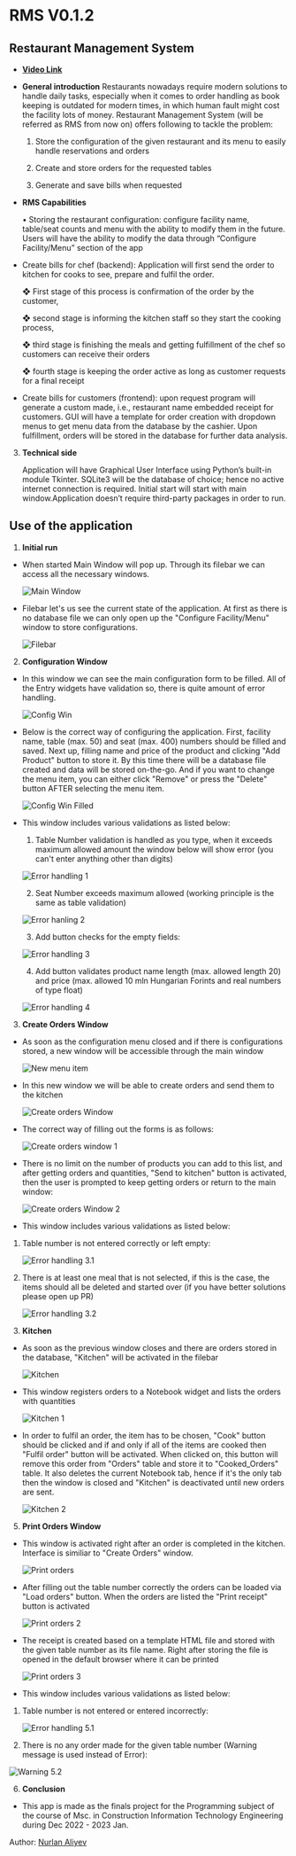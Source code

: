 
# RMS V0.1.2
## Restaurant Management System 

 - [**Video Link**](https://youtu.be/JIb5oQDGY3c)


 - **General introduction**
	Restaurants nowadays require modern solutions to handle daily tasks, especially when it comes to order handling as book keeping is outdated for modern times, in which human fault might cost the facility lots of money. Restaurant Management System (will be referred as RMS from now on) offers following to tackle the problem:

	1. Store the configuration of the given restaurant and its menu to easily handle reservations and orders

	2. Create and store orders for the requested tables

	3. Generate and save bills when requested
	
 - **RMS Capabilities**

	• Storing the restaurant configuration: configure facility name, table/seat counts and menu with the ability to modify them in the future. Users will have the ability to modify the data through “Configure Facility/Menu” section of the app


 - Create bills for chef (backend): Application will first send the order to  kitchen for cooks to see, prepare and fulfil the order.
   
	❖ First stage of this process is confirmation of the order by the	customer,

	❖ second stage is informing the kitchen staff so they start the cooking process,

	❖ third stage is finishing the meals and getting fulfillment of the chef so customers can receive their orders

	❖ fourth stage is keeping the order active as long as customer requests for a final receipt

 - Create bills for customers (frontend): upon request program will
   generate a custom made, i.e., restaurant name  embedded
   receipt for customers. GUI will have a template for order creation
   with dropdown menus to get menu data from the database by the
   cashier. Upon fulfillment, orders will be stored in the database for
   further data analysis. 

3. **Technical side**

	Application will have Graphical User Interface using Python’s built-in module Tkinter. SQLite3 will be the database of choice; hence no active internet connection is required. Initial start will start with main window.Application doesn’t require third-party packages in order to run.


## Use of the application

1. **Initial run**

- When started Main Window will pop up. Through its filebar we can access all the necessary windows.

   ![Main Window](https://github.com/nurlan-aliyev/RMSV0.1.1/blob/9617897106429e6d8a990bc693b6aae53da14bda/assets/bast/main_w.png)

- Filebar let's us see the current state of the application. At first as there is no database file we can only open up the "Configure Facility/Menu" window to store configurations.

   ![Filebar](https://github.com/nurlan-aliyev/RMSV0.1.1/blob/9617897106429e6d8a990bc693b6aae53da14bda/assets/bast/main_w2.png)

2. **Configuration Window**

- In this window we can see the main configuration form to be filled. All of the Entry widgets have validation so, there is quite amount of error handling.

   ![Config Win](https://github.com/nurlan-aliyev/RMSV0.1.1/blob/9617897106429e6d8a990bc693b6aae53da14bda/assets/bast/config_m.png)

- Below is the correct way of configuring the application. First, facility name, table (max. 50) and seat (max. 400) numbers should be filled and saved. Next up, filling name and price of the product and clicking "Add Product" button to store it. By this time there will be a database file created and data will be stored on-the-go. And if you want to change the menu item, you can either click "Remove" or press the "Delete" button AFTER selecting the menu item. 

   ![Config Win Filled](https://github.com/nurlan-aliyev/RMSV0.1.1/blob/90e3e465fe90150ea18a93059e357fc1d3201823/assets/bast/config_m1.png)
   
- This window includes various validations as listed below:


  1. Table Number validation is handled as you type, when it exceeds maximum allowed amount the window below will show error (you can't enter anything other than digits) 

   ![Error handling 1](https://github.com/nurlan-aliyev/RMSV0.1.1/blob/90e3e465fe90150ea18a93059e357fc1d3201823/assets/bast/config_m_tval.png)
   
  2. Seat Number exceeds maximum allowed (working principle is the same as table validation)
 
   ![Error hanling 2](https://github.com/nurlan-aliyev/RMSV0.1.1/blob/90e3e465fe90150ea18a93059e357fc1d3201823/assets/bast/config_m_sval.png)
   
  3. Add button checks for the empty fields:
  
   ![Error handling 3](https://github.com/nurlan-aliyev/RMSV0.1.1/blob/1619cdf36d6ff237ff3096204ff1ca49ba97a7b6/assets/bast/config_m_addval1.png)
   
  4. Add button validates product name length (max. allowed length 20) and price (max. allowed 10 mln Hungarian Forints and real numbers of type float)
  
   ![Error handling 4](https://github.com/nurlan-aliyev/RMSV0.1.1/blob/9c9aadf0ffebf62bbab87761098e737cf5985cb9/assets/bast/config_m_addval2.png)
   
   
3. **Create Orders Window**

- As soon as the configuration menu closed and if there is configurations stored, a new window will be accessible through the main window

   ![New menu item](https://github.com/nurlan-aliyev/RMSV0.1.1/blob/9c9aadf0ffebf62bbab87761098e737cf5985cb9/assets/bast/main_w3.png)
   
- In this new window we will be able to create orders and send them to the kitchen

   ![Create orders Window](https://github.com/nurlan-aliyev/RMSV0.1.1/blob/8805825680f721421ff8bf78c126c0d1eda394ec/assets/bast/cr_order.png)
   
- The correct way of filling out the forms is as follows:

   ![Create orders window 1](https://github.com/nurlan-aliyev/RMSV0.1.1/blob/aeecf17a0adf24a12c207e63d1caadf6ddef6ddb/assets/bast/cr_order_1.png)
 
- There is no limit on the number of products you can add to this list, and after getting orders and quantities, "Send to kitchen" button is activated, then the user is prompted to keep getting orders or return to the main window:

   ![Create orders Window 2](https://github.com/nurlan-aliyev/RMSV0.1.1/blob/7db1237d70eb7b77a1f472a801d49e617d888ad3/assets/bast/cr_order_4.png)
   
- This window includes various validations as listed below:

1. Table number is not entered correctly or left empty:

   ![Error handling 3.1](https://github.com/nurlan-aliyev/RMSV0.1.1/blob/bc84dbb167720ad86f33f6d6f0018669fd955200/assets/bast/cr_order_3.png)


2. There is at least one meal that is not selected, if this is the case, the items should all be deleted and started over (if you have better solutions please open up PR)

   ![Error handling 3.2](https://github.com/nurlan-aliyev/RMSV0.1.1/blob/a5d64530f0c8826b5710586fa40068ff465d6fac/assets/bast/cr_order_2.png)
   
   
4. **Kitchen**

- As soon as the previous window closes and there are orders stored in the database, "Kitchen" will be activated in the filebar

   ![Kitchen](https://github.com/nurlan-aliyev/RMSV0.1.1/blob/ff70c96437ccef07dc25a890ed5d5da437fceca1/assets/bast/main_w4.png)
   
- This window registers orders to a Notebook widget and lists the orders with quantities

   ![Kitchen 1](https://github.com/nurlan-aliyev/RMSV0.1.1/blob/77ba876e30d319cb5b75780f81c03581539f99ec/assets/bast/ktc_1.png)
   
- In order to fulfil an order, the item has to be chosen, "Cook" button should be clicked and if and only if all of the items are cooked then "Fulfil order" button will be activated. When clicked on, this button will remove this order from "Orders" table and store it to "Cooked_Orders" table. It also deletes the current Notebook tab, hence if it's the only tab then the window is closed and "Kitchen" is deactivated until new orders are sent.


   ![Kitchen 2](https://github.com/nurlan-aliyev/RMSV0.1.1/blob/77ba876e30d319cb5b75780f81c03581539f99ec/assets/bast/ktc_2.png)
   
  
5. **Print Orders Window**

- This window is activated right after an order is completed in the kitchen. Interface is similiar to "Create Orders" window.

   ![Print orders](https://github.com/nurlan-aliyev/RMSV0.1.1/blob/d77e8ea3c7bad73077868eac0c59edecc09d9dd1/assets/bast/pr_or.png)
   
   
- After filling out the table number correctly the orders can be loaded via "Load orders" button. When the orders are listed the "Print receipt" button is activated

   ![Print orders 2](https://github.com/nurlan-aliyev/RMSV0.1.1/blob/dca7e3b168afd01194382ca021b7fe56d97204ee/assets/bast/pr_or_2.png)
   
   
- The receipt is created based on a template HTML file and stored with the given table number as its file name. Right after storing the file is opened in the default browser where it can be printed

   ![Print orders 3](https://github.com/nurlan-aliyev/RMSV0.1.1/blob/d90f8700d9687fdd1a07fd148429a3b00e44f987/assets/bast/pr_or_3.png)


- This window includes various validations as listed below:


1. Table number is not entered or entered incorrectly:

   ![Error handling 5.1](https://github.com/nurlan-aliyev/RMSV0.1.1/blob/d90f8700d9687fdd1a07fd148429a3b00e44f987/assets/bast/pr_or_1.png)
   
   
2.  There is no any order made for the given table number (Warning message is used instead of Error):


   ![Warning 5.2](https://github.com/nurlan-aliyev/RMSV0.1.1/blob/d90f8700d9687fdd1a07fd148429a3b00e44f987/assets/bast/pr_or_4.png)
   


6. **Conclusion**

- This app is made as the finals project for the Programming subject of the course of Msc. in Construction Information Technology Engineering during Dec 2022 - 2023 Jan.



Author: [Nurlan Aliyev](https://linktr.ee/nurlan_aliyev13)
   
   

